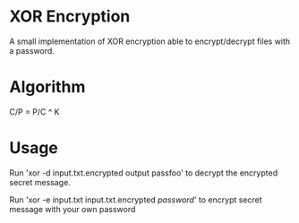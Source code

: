 # XOR Encryption
A small implementation of XOR encryption able to encrypt/decrypt files with a password.
# Algorithm
C/P = P/C ^ K
# Usage
Run 'xor -d input.txt.encrypted output passfoo' to decrypt the encrypted secret message.

Run 'xor -e input.txt input.txt.encrypted *password*' to encrypt secret message with your own password
